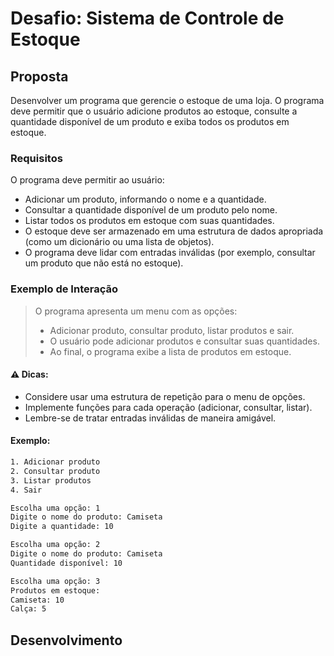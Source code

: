 # Desafio: Sistema de Controle de Estoque

## Proposta

Desenvolver um programa que gerencie o estoque de uma loja. O programa deve permitir que o usuário adicione produtos ao estoque, consulte a quantidade disponível de um produto e exiba todos os produtos em estoque.

### Requisitos

O programa deve permitir ao usuário:

- Adicionar um produto, informando o nome e a quantidade.
- Consultar a quantidade disponível de um produto pelo nome.
- Listar todos os produtos em estoque com suas quantidades.
- O estoque deve ser armazenado em uma estrutura de dados apropriada (como um dicionário ou uma lista de objetos).
- O programa deve lidar com entradas inválidas (por exemplo, consultar um produto que não está no estoque).

### Exemplo de Interação

> O programa apresenta um menu com as opções:
>
> - Adicionar produto, consultar produto, listar produtos e sair.
> - O usuário pode adicionar produtos e consultar suas quantidades.
> - Ao final, o programa exibe a lista de produtos em estoque.

#### ⚠️ Dicas: 

- Considere usar uma estrutura de repetição para o menu de opções.
- Implemente funções para cada operação (adicionar, consultar, listar).
- Lembre-se de tratar entradas inválidas de maneira amigável.

#### Exemplo:

```bash
1. Adicionar produto
2. Consultar produto
3. Listar produtos
4. Sair
```

```bash
Escolha uma opção: 1
Digite o nome do produto: Camiseta
Digite a quantidade: 10
```

```bash
Escolha uma opção: 2
Digite o nome do produto: Camiseta
Quantidade disponível: 10
```

```bash
Escolha uma opção: 3
Produtos em estoque:
Camiseta: 10
Calça: 5
```

## Desenvolvimento
